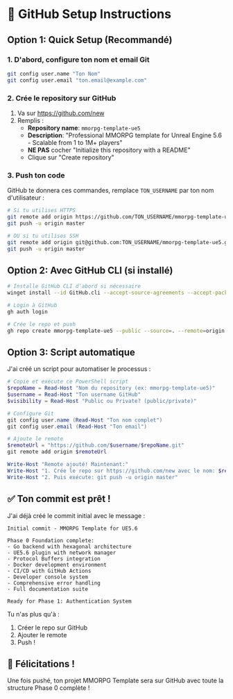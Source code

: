 # 🚀 GitHub Setup Instructions

## Option 1: Quick Setup (Recommandé)

### 1. D'abord, configure ton nom et email Git
```bash
git config user.name "Ton Nom"
git config user.email "ton.email@example.com"
```

### 2. Crée le repository sur GitHub
1. Va sur https://github.com/new
2. Remplis :
   - **Repository name**: `mmorpg-template-ue5`
   - **Description**: "Professional MMORPG template for Unreal Engine 5.6 - Scalable from 1 to 1M+ players"
   - **NE PAS** cocher "Initialize this repository with a README"
   - Clique sur "Create repository"

### 3. Push ton code
GitHub te donnera ces commandes, remplace `TON_USERNAME` par ton nom d'utilisateur :

```bash
# Si tu utilises HTTPS
git remote add origin https://github.com/TON_USERNAME/mmorpg-template-ue5.git
git push -u origin master

# OU si tu utilises SSH
git remote add origin git@github.com:TON_USERNAME/mmorpg-template-ue5.git
git push -u origin master
```

## Option 2: Avec GitHub CLI (si installé)

```bash
# Installe GitHub CLI d'abord si nécessaire
winget install --id GitHub.cli --accept-source-agreements --accept-package-agreements

# Login à GitHub
gh auth login

# Crée le repo et push
gh repo create mmorpg-template-ue5 --public --source=. --remote=origin --push
```

## Option 3: Script automatique

J'ai créé un script pour automatiser le processus :

```powershell
# Copie et exécute ce PowerShell script
$repoName = Read-Host "Nom du repository (ex: mmorpg-template-ue5)"
$username = Read-Host "Ton username GitHub"
$visibility = Read-Host "Public ou Private? (public/private)"

# Configure Git
git config user.name (Read-Host "Ton nom complet")
git config user.email (Read-Host "Ton email")

# Ajoute le remote
$remoteUrl = "https://github.com/$username/$repoName.git"
git remote add origin $remoteUrl

Write-Host "Remote ajouté! Maintenant:"
Write-Host "1. Crée le repo sur https://github.com/new avec le nom: $repoName"
Write-Host "2. Puis exécute: git push -u origin master"
```

## ✅ Ton commit est prêt !

J'ai déjà créé le commit initial avec le message :
```
Initial commit - MMORPG Template for UE5.6

Phase 0 Foundation complete:
- Go backend with hexagonal architecture
- UE5.6 plugin with network manager
- Protocol Buffers integration
- Docker development environment
- CI/CD with GitHub Actions
- Developer console system
- Comprehensive error handling
- Full documentation suite

Ready for Phase 1: Authentication System
```

Tu n'as plus qu'à :
1. Créer le repo sur GitHub
2. Ajouter le remote
3. Push !

## 🎉 Félicitations !
Une fois pushé, ton projet MMORPG Template sera sur GitHub avec toute la structure Phase 0 complète !